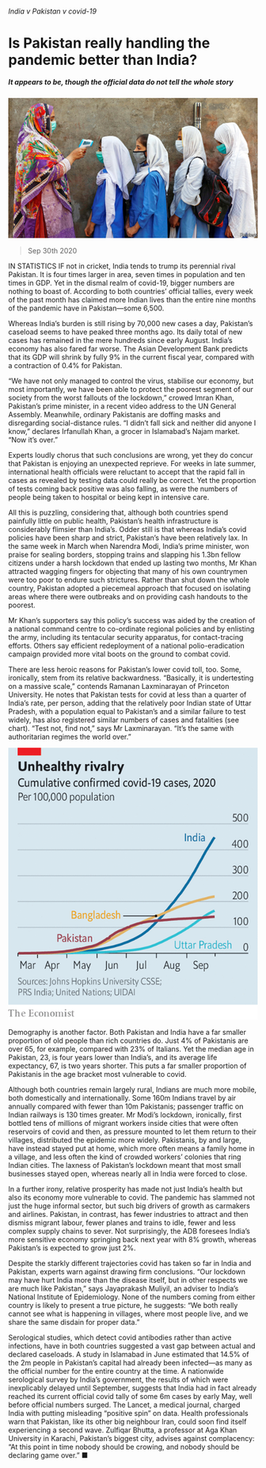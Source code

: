 ###### India v Pakistan v covid-19

# Is Pakistan really handling the pandemic better than India? 

##### It appears to be, though the official data do not tell the whole story 

![image](images/20201003_ASP002.jpg) 

> Sep 30th 2020 


IN STATISTICS IF not in cricket, India tends to trump its perennial rival Pakistan. It is four times larger in area, seven times in population and ten times in GDP. Yet in the dismal realm of covid-19, bigger numbers are nothing to boast of. According to both countries’ official tallies, every week of the past month has claimed more Indian lives than the entire nine months of the pandemic have in Pakistan—some 6,500.


Whereas India’s burden is still rising by 70,000 new cases a day, Pakistan’s caseload seems to have peaked three months ago. Its daily total of new cases has remained in the mere hundreds since early August. India’s economy has also fared far worse. The Asian Development Bank predicts that its GDP will shrink by fully 9% in the current fiscal year, compared with a contraction of 0.4% for Pakistan.



“We have not only managed to control the virus, stabilise our economy, but most importantly, we have been able to protect the poorest segment of our society from the worst fallouts of the lockdown,” crowed Imran Khan, Pakistan’s prime minister, in a recent video address to the UN General Assembly. Meanwhile, ordinary Pakistanis are doffing masks and disregarding social-distance rules. “I didn’t fall sick and neither did anyone I know,” declares Irfanullah Khan, a grocer in Islamabad’s Najam market. “Now it’s over.”


Experts loudly chorus that such conclusions are wrong, yet they do concur that Pakistan is enjoying an unexpected reprieve. For weeks in late summer, international health officials were reluctant to accept that the rapid fall in cases as revealed by testing data could really be correct. Yet the proportion of tests coming back positive was also falling, as were the numbers of people being taken to hospital or being kept in intensive care.


All this is puzzling, considering that, although both countries spend painfully little on public health, Pakistan’s health infrastructure is considerably flimsier than India’s. Odder still is that whereas India’s covid policies have been sharp and strict, Pakistan’s have been relatively lax. In the same week in March when Narendra Modi, India’s prime minister, won praise for sealing borders, stopping trains and slapping his 1.3bn fellow citizens under a harsh lockdown that ended up lasting two months, Mr Khan attracted wagging fingers for objecting that many of his own countrymen were too poor to endure such strictures. Rather than shut down the whole country, Pakistan adopted a piecemeal approach that focused on isolating areas where there were outbreaks and on providing cash handouts to the poorest.


Mr Khan’s supporters say this policy’s success was aided by the creation of a national command centre to co-ordinate regional policies and by enlisting the army, including its tentacular security apparatus, for contact-tracing efforts. Others say efficient redeployment of a national polio-eradication campaign provided more vital boots on the ground to combat covid.


There are less heroic reasons for Pakistan’s lower covid toll, too. Some, ironically, stem from its relative backwardness. “Basically, it is undertesting on a massive scale,” contends Ramanan Laxminarayan of Princeton University. He notes that Pakistan tests for covid at less than a quarter of India’s rate, per person, adding that the relatively poor Indian state of Uttar Pradesh, with a population equal to Pakistan’s and a similar failure to test widely, has also registered similar numbers of cases and fatalities (see chart). “Test not, find not,” says Mr Laxminarayan. “It’s the same with authoritarian regimes the world over.”

![image](images/20201003_ASC829.png) 



Demography is another factor. Both Pakistan and India have a far smaller proportion of old people than rich countries do. Just 4% of Pakistanis are over 65, for example, compared with 23% of Italians. Yet the median age in Pakistan, 23, is four years lower than India’s, and its average life expectancy, 67, is two years shorter. This puts a far smaller proportion of Pakistanis in the age bracket most vulnerable to covid.


Although both countries remain largely rural, Indians are much more mobile, both domestically and internationally. Some 160m Indians travel by air annually compared with fewer than 10m Pakistanis; passenger traffic on Indian railways is 130 times greater. Mr Modi’s lockdown, ironically, first bottled tens of millions of migrant workers inside cities that were often reservoirs of covid and then, as pressure mounted to let them return to their villages, distributed the epidemic more widely. Pakistanis, by and large, have instead stayed put at home, which more often means a family home in a village, and less often the kind of crowded workers’ colonies that ring Indian cities. The laxness of Pakistan’s lockdown meant that most small businesses stayed open, whereas nearly all in India were forced to close.


In a further irony, relative prosperity has made not just India’s health but also its economy more vulnerable to covid. The pandemic has slammed not just the huge informal sector, but such big drivers of growth as carmakers and airlines. Pakistan, in contrast, has fewer industries to attract and then dismiss migrant labour, fewer planes and trains to idle, fewer and less complex supply chains to sever. Not surprisingly, the ADB foresees India’s more sensitive economy springing back next year with 8% growth, whereas Pakistan’s is expected to grow just 2%.


Despite the starkly different trajectories covid has taken so far in India and Pakistan, experts warn against drawing firm conclusions. “Our lockdown may have hurt India more than the disease itself, but in other respects we are much like Pakistan,” says Jayaprakash Muliyil, an adviser to India’s National Institute of Epidemiology. None of the numbers coming from either country is likely to present a true picture, he suggests: “We both really cannot see what is happening in villages, where most people live, and we share the same disdain for proper data.”


Serological studies, which detect covid antibodies rather than active infections, have in both countries suggested a vast gap between actual and declared caseloads. A study in Islamabad in June estimated that 14.5% of the 2m people in Pakistan’s capital had already been infected—as many as the official number for the entire country at the time. A nationwide serological survey by India’s government, the results of which were inexplicably delayed until September, suggests that India had in fact already reached its current official covid tally of some 6m cases by early May, well before official numbers surged. The Lancet, a medical journal, charged India with putting misleading “positive spin” on data. Health professionals warn that Pakistan, like its other big neighbour Iran, could soon find itself experiencing a second wave. Zulfiqar Bhutta, a professor at Aga Khan University in Karachi, Pakistan’s biggest city, advises against complacency: “At this point in time nobody should be crowing, and nobody should be declaring game over.” ■

